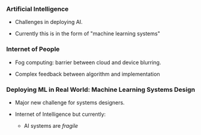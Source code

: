 
### Artificial Intelligence

* Challenges in deploying AI.

* Currently this is in the form of "machine learning systems"

### Internet of People

* Fog computing: barrier between cloud and device blurring.

* Complex feedback between algorithm and implementation
  
### Deploying ML in Real World: Machine Learning Systems Design

* Major new challenge for systems designers.

* Internet of Intelligence but currently:

	* AI systems are *fragile*
